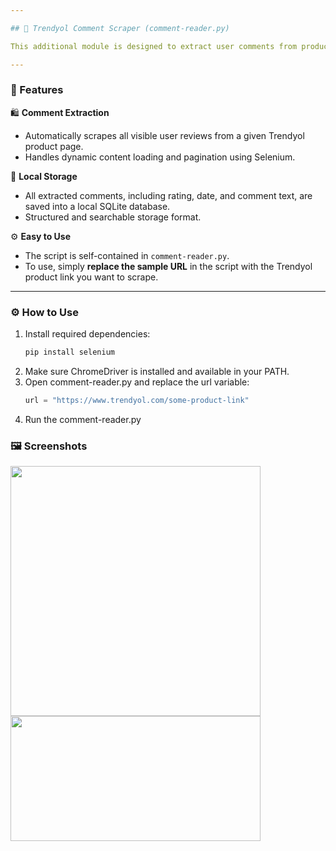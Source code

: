 ```yaml
---

## 💬 Trendyol Comment Scraper (comment-reader.py)

This additional module is designed to extract user comments from product pages on the Trendyol website. It uses Python’s Selenium library to automate the scraping process and stores the retrieved data in an SQLite database.

---
```


### 🚀 Features

🛍 **Comment Extraction**  
- Automatically scrapes all visible user reviews from a given Trendyol product page.  
- Handles dynamic content loading and pagination using Selenium.  

💾 **Local Storage**  
- All extracted comments, including rating, date, and comment text, are saved into a local SQLite database.  
- Structured and searchable storage format.

⚙️ **Easy to Use**  
- The script is self-contained in `comment-reader.py`.  
- To use, simply **replace the sample URL** in the script with the Trendyol product link you want to scrape.

---

### ⚙️ How to Use

1. Install required dependencies:
   ```bash
   pip install selenium

2. Make sure ChromeDriver is installed and available in your PATH.
3. Open comment-reader.py and replace the url variable:
   ```python
   url = "https://www.trendyol.com/some-product-link"
4. Run the comment-reader.py

### 🖼️ Screenshots
<img src='https://github.com/user-attachments/assets/fb1786fc-ae2c-4397-8db3-a46933ebe371' width='400'>
<img src='https://github.com/user-attachments/assets/721fd619-62c7-4536-86fb-e7ca36b22017' width='400' height='200'>

